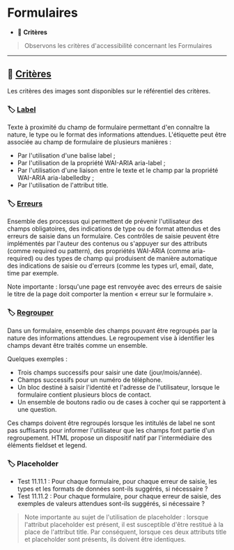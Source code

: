 # Formulaires

*  🔖 **Critères**

> Observons les critères d'accessibilité concernant les Formulaires

___

## 📑 [Critères](https://www.numerique.gouv.fr/publications/rgaa-accessibilite/methode/criteres/#topic)

Les critères des images sont disponibles sur le référentiel des critères.

### 🏷️ **[Label](https://references.modernisation.gouv.fr/rgaa-accessibilite/glossaire.html#tiquette-de-champs-de-formulaire)**

Texte à proximité du champ de formulaire permettant d'en connaître la nature, le type ou le format des informations attendues. L'étiquette peut être associée au champ de formulaire de plusieurs manières :

* Par l'utilisation d'une balise label ;
* Par l'utilisation de la propriété WAI-ARIA aria-label ;
* Par l'utilisation d'une liaison entre le texte et le champ par la propriété WAI-ARIA aria-labelledby ;
* Par l'utilisation de l'attribut title.

### 🏷️ **[Erreurs](https://references.modernisation.gouv.fr/rgaa-accessibilite/glossaire.html#contrle-de-saisie-formulaire)**

Ensemble des processus qui permettent de prévenir l'utilisateur des champs obligatoires, des indications de type ou de format attendus et des erreurs de saisie dans un formulaire. Ces contrôles de saisie peuvent être implémentés par l'auteur des contenus ou s'appuyer sur des attributs (comme required ou pattern), des propriétés WAI-ARIA (comme aria-required) ou des types de champ qui produisent de manière automatique des indications de saisie ou d'erreurs (comme les types url, email, date, time par exemple.

Note importante : lorsqu'une page est renvoyée avec des erreurs de saisie le titre de la page doit comporter la mention « erreur sur le formulaire ».

### 🏷️ **[Regrouper](https://references.modernisation.gouv.fr/rgaa-accessibilite/glossaire.html#bloc-dinformations-de-mme-nature)**

Dans un formulaire, ensemble des champs pouvant être regroupés par la nature des informations attendues. Le regroupement vise à identifier les champs devant être traités comme un ensemble.

Quelques exemples :

* Trois champs successifs pour saisir une date (jour/mois/année).
* Champs successifs pour un numéro de téléphone.
* Un bloc destiné à saisir l'identité et l'adresse de l'utilisateur, lorsque le formulaire contient plusieurs blocs de contact.
* Un ensemble de boutons radio ou de cases à cocher qui se rapportent à une question.

Ces champs doivent être regroupés lorsque les intitulés de label ne sont pas suffisants pour informer l'utilisateur que les champs font partie d'un regroupement. HTML propose un dispositif natif par l'intermédiaire des éléments fieldset et legend.

### 🏷️ **Placeholder**

* Test 11.11.1 : Pour chaque formulaire, pour chaque erreur de saisie, les types et les formats de données sont-ils suggérés, si nécessaire ?
* Test 11.11.2 : Pour chaque formulaire, pour chaque erreur de saisie, des exemples de valeurs attendues sont-ils suggérés, si nécessaire ?

> Note importante au sujet de l'utilisation de placeholder : lorsque l'attribut placeholder est présent, il est susceptible d'être restitué à la place de l'attribut title. Par conséquent, lorsque ces deux attributs title et placeholder sont présents, ils doivent être identiques.
